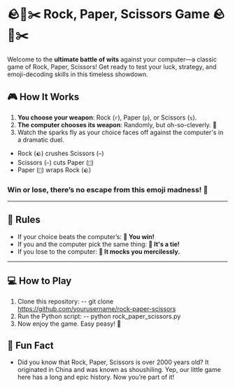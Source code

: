 # 🪨📰✂️ Rock, Paper, Scissors Game 🪨📰✂️

Welcome to the **ultimate battle of wits** against your computer—a classic game of Rock, Paper, Scissors! Get ready to test your luck, strategy, and emoji-decoding skills in this timeless showdown.

## 🎮 How It Works
1. **You choose your weapon**: Rock (`r`), Paper (`p`), or Scissors (`s`).
2. **The computer chooses its weapon**: Randomly, but oh-so-cleverly. 👾
3. Watch the sparks fly as your choice faces off against the computer's in a dramatic duel.

- Rock (`🪨`) crushes Scissors (`✂️`)
- Scissors (`✂️`) cuts Paper (`📰`)
- Paper (`📰`) wraps Rock (`🪨`)

### Win or lose, there’s no escape from this **emoji madness**! 🎉

---

## 📜 Rules
- If your choice beats the computer’s: **🎉 You win!**
- If you and the computer pick the same thing: **🤝 It's a tie!**
- If you lose to the computer: **👾 It mocks you mercilessly.**

---

## 💻 How to Play
1. Clone this repository:
   -- git clone https://github.com/yourusername/rock-paper-scissors
2. Run the Python script:
   -- python rock_paper_scissors.py
3. Now enjoy the game. Easy peasy! 🍋

## 🚀 Fun Fact
- Did you know that Rock, Paper, Scissors is over 2000 years old? It originated in China and was known as shoushiling. Yep, our little game here has a long and epic history. Now you’re part of it!

